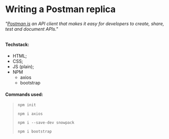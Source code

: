 # Writing a Postman replica

###### "[Postman is](https://bit.ly/2Um0Mxg) an API client that makes it easy for developers to create, share, test and document APIs."

#### Techstack:
* HTML;
* CSS;
* JS (plain);
* NPM
    * axios
    * bootstrap

#### Commands used:
> `npm init`
>
> `npm i axios`
>
> `npm i --save-dev snowpack`
>
> `npm i bootstrap`

